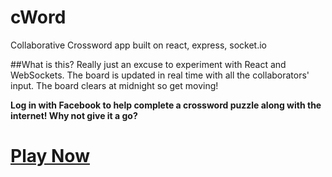 # cWord
Collaborative Crossword app built on react, express, socket.io

##What is this?
Really just an excuse to experiment with React and WebSockets. The board is updated in real time with all the collaborators' input. The board clears at midnight so get moving!

**Log in with Facebook to help complete a crossword puzzle along with the internet! Why not give it a go?**

# [Play Now](https://cword.herokuapp.com)
